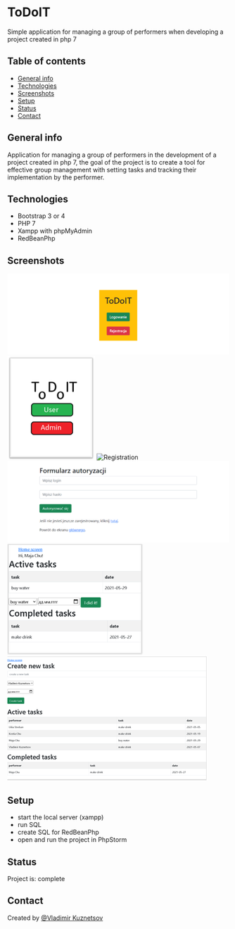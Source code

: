 # ToDoIT


Simple application for managing a group
of performers when developing a project
created in php 7

## Table of contents


* [General info](#general-info)
* [Technologies](#technologies)
* [Screenshots](#screenshots)
* [Setup](#setup)
* [Status](#status)
* [Contact](#contact)

## General info


Application for managing a group of performers 
in the development of a project created in php 7,
the goal of the project is to create a tool for 
effective group management with setting tasks and 
tracking their implementation by the performer.

## Technologies


* Bootstrap 3 or 4
* PHP 7
* Xampp with phpMyAdmin
* RedBeanPhp

## Screenshots

![Start](/Screenshots/Index.PNG)
![Home screen](/Screenshots/Home.PNG)
![Registration](/Screenshots/Registration.PNG)
![Authorization](/Screenshots/Authorization.PNG)
![Performer screen](/Screenshots/Active.PNG)
![Admin screen](/Screenshots/Create.PNG)


## Setup


* start the local server (xampp)
* run SQL
* create SQL for RedBeanPhp
* open and run the project in PhpStorm

## Status


Project is: complete 

## Contact


Created by [@Vladimir Kuznetsov](https://www.facebook.com/vladimir.kuznetsov.735)


